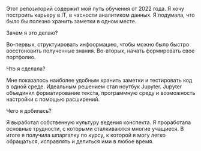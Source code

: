Этот репозиторий содержит мой путь обучения от 2022 года. 
Я хочу построить карьеру в IT, в часности аналитиком данных.
Я подумала, что было бы полезно хранить заметки в одном месте. 

Зачем я это делаю?

Во-первых, структуировать инфоормацию, чтобы можно было быстро восстоновить полученные знания.
Во-вторых, начать формировать свое портфолио. 

Что я сделала?

Мне показалось наиболее удобным хранить заметки и тестировать код в одной среде. Идеальным решением стал ноутбук Jupyter. Jupyter объединил форматирование текста, программную среду и возможность настройки с помощью расширений.

Чего я добилась?

Я выработал собственную культуру ведения конспекта. Я проработала основные трудности, с которыми сталкиваются многие учащиеся. В итоге я получила шпаргалку по курсу, к которой я могу легко обращаться, исправлять и делиться ими в любое время.
